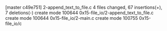 [master c49e751] 2-append_text_to_file.c
 4 files changed, 67 insertions(+), 7 deletions(-)
 create mode 100644 0x15-file_io/2-append_text_to_file.c
 create mode 100644 0x15-file_io/2-main.c
 create mode 100755 0x15-file_io/c
